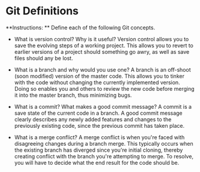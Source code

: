 # Git Definitions

**Instructions: ** Define each of the following Git concepts.

* What is version control?  Why is it useful?
Version control allows you to save the evolving steps of a working project. This allows you to revert to earlier versions of a project should something go awry, as well as save files should any be lost.

* What is a branch and why would you use one?
A branch is an off-shoot (soon modified) version of the master code. This allows you to tinker with the code without changing the currently implemented version. Doing so enables you and others to review the new code before merging it into the master branch, thus minimizing bugs.

* What is a commit? What makes a good commit message?
A commit is a save state of the current code in a branch. A good commit message clearly describes any newly added features and changes to the previously existing code, since the previous commit has taken place.

* What is a merge conflict?
A merge conflict is when you're faced with disagreeing changes during a branch merge. This typically occurs when the existing branch has diverged since you're initial cloning, thereby creating conflict with the branch you're attempting to merge. To resolve, you will have to decide what the end result for the code should be.